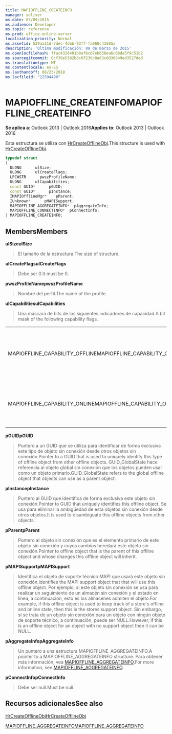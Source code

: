 ```yaml
---
title: MAPIOFFLINE_CREATEINFO
manager: soliver
ms.date: 03/09/2015
ms.audience: Developer
ms.topic: reference
ms.prod: office-online-server
localization_priority: Normal
ms.assetid: 539aa31d-7dec-4dbb-93f7-fa060c43565a
description: 'Última modificación: 09 de marzo de 2015'
ms.openlocfilehash: ffac4328401b8afbc07eb650ea6c08da5f9c51b2
ms.sourcegitcommit: 0cf39e5382b8c6f236c8a63c6036849ed3527ded
ms.translationtype: MT
ms.contentlocale: es-ES
ms.lasthandoff: 08/23/2018
ms.locfileid: "22594498"
---
```

# <a name="mapiofflinecreateinfo"></a><span data-ttu-id="6a81e-103">MAPIOFFLINE_CREATEINFO</span><span class="sxs-lookup"><span data-stu-id="6a81e-103">MAPIOFFLINE_CREATEINFO</span></span>

  
  
<span data-ttu-id="6a81e-104">**Se aplica a**: Outlook 2013 | Outlook 2016</span><span class="sxs-lookup"><span data-stu-id="6a81e-104">**Applies to**: Outlook 2013 | Outlook 2016</span></span> 
  
<span data-ttu-id="6a81e-105">Esta estructura se utiliza con [HrCreateOfflineObj](hrcreateofflineobj.md).</span><span class="sxs-lookup"><span data-stu-id="6a81e-105">This structure is used with [HrCreateOfflineObj](hrcreateofflineobj.md).</span></span>
  
```cpp
typedef struct
{
  ULONG      ulSize;
  ULONG      ulCreateFlags;
  LPCWSTR      pwszProfileName;
  ULONG      ulCapabilities;
  const GUID*      pGUID;
  const GUID*      pInstance;
  IMAPIOfflineMgr*    pParent;
  IUnknown*      pMAPISupport;
  MAPIOFFLINE_AGGREGATEINFO*  pAggregateInfo;
  MAPIOFFLINE_CONNECTINFO*  pConnectInfo;
} MAPIOFFLINE_CREATEINFO;
```

## <a name="members"></a><span data-ttu-id="6a81e-106">Members</span><span class="sxs-lookup"><span data-stu-id="6a81e-106">Members</span></span>

 <span data-ttu-id="6a81e-107">**ulSize**</span><span class="sxs-lookup"><span data-stu-id="6a81e-107">**ulSize**</span></span>
  
> <span data-ttu-id="6a81e-108">El tamaño de la estructura.</span><span class="sxs-lookup"><span data-stu-id="6a81e-108">The size of structure.</span></span>
    
 <span data-ttu-id="6a81e-109">**ulCreateFlags**</span><span class="sxs-lookup"><span data-stu-id="6a81e-109">**ulCreateFlags**</span></span>
  
> <span data-ttu-id="6a81e-110">Debe ser 0.</span><span class="sxs-lookup"><span data-stu-id="6a81e-110">It must be 0.</span></span>
    
 <span data-ttu-id="6a81e-111">**pwszProfileName**</span><span class="sxs-lookup"><span data-stu-id="6a81e-111">**pwszProfileName**</span></span>
  
> <span data-ttu-id="6a81e-112">Nombre del perfil.</span><span class="sxs-lookup"><span data-stu-id="6a81e-112">The name of the profile.</span></span>
    
 <span data-ttu-id="6a81e-113">**ulCapabilities**</span><span class="sxs-lookup"><span data-stu-id="6a81e-113">**ulCapabilities**</span></span>
  
> <span data-ttu-id="6a81e-114">Una máscara de bits de los siguientes indicadores de capacidad.</span><span class="sxs-lookup"><span data-stu-id="6a81e-114">A bit mask of the following capability flags.</span></span>
    
|||
|:-----|:-----|
|<span data-ttu-id="6a81e-115">MAPIOFFLINE_CAPABILITY_OFFLINE</span><span class="sxs-lookup"><span data-stu-id="6a81e-115">MAPIOFFLINE_CAPABILITY_OFFLINE</span></span>  <br/> |<span data-ttu-id="6a81e-116">El objeto sin conexión es capaz de trabajar sin conexión.</span><span class="sxs-lookup"><span data-stu-id="6a81e-116">The offline object is capable of going offline.</span></span>  <br/> |
|<span data-ttu-id="6a81e-117">MAPIOFFLINE_CAPABILITY_ONLINE</span><span class="sxs-lookup"><span data-stu-id="6a81e-117">MAPIOFFLINE_CAPABILITY_ONLINE</span></span>  <br/> |<span data-ttu-id="6a81e-118">El objeto sin conexión es capaz de conectarse.</span><span class="sxs-lookup"><span data-stu-id="6a81e-118">The offline object is capable of going online.</span></span>  <br/> |
   
 <span data-ttu-id="6a81e-119">**pGUID**</span><span class="sxs-lookup"><span data-stu-id="6a81e-119">**pGUID**</span></span>
  
> <span data-ttu-id="6a81e-120">Puntero a un GUID que se utiliza para identificar de forma exclusiva este tipo de objeto sin conexión desde otros objetos sin conexión.</span><span class="sxs-lookup"><span data-stu-id="6a81e-120">Pointer to a GUID that is used to uniquely identify this type of offline object from other offline objects.</span></span> <span data-ttu-id="6a81e-121">GUID_GlobalState hace referencia al objeto global sin conexión que los objetos pueden usar como un objeto primario.</span><span class="sxs-lookup"><span data-stu-id="6a81e-121">GUID_GlobalState refers to the global offline object that objects can use as a parent object.</span></span>
    
 <span data-ttu-id="6a81e-122">**pInstance**</span><span class="sxs-lookup"><span data-stu-id="6a81e-122">**pInstance**</span></span>
  
> <span data-ttu-id="6a81e-123">Puntero al GUID que identifica de forma exclusiva este objeto sin conexión.</span><span class="sxs-lookup"><span data-stu-id="6a81e-123">Pointer to GUID that uniquely identifies this offline object.</span></span> <span data-ttu-id="6a81e-124">Se usa para eliminar la ambigüedad de esta objetos sin conexión desde otros objetos.</span><span class="sxs-lookup"><span data-stu-id="6a81e-124">It is used to disambiguate this offline objects from other objects.</span></span>
    
 <span data-ttu-id="6a81e-125">**pParent**</span><span class="sxs-lookup"><span data-stu-id="6a81e-125">**pParent**</span></span>
  
> <span data-ttu-id="6a81e-126">Puntero al objeto sin conexión que es el elemento primario de este objeto sin conexión y cuyos cambios heredará este objeto sin conexión.</span><span class="sxs-lookup"><span data-stu-id="6a81e-126">Pointer to offline object that is the parent of this offline object and whose changes this offline object will inherit.</span></span>
    
 <span data-ttu-id="6a81e-127">**pMAPISupport**</span><span class="sxs-lookup"><span data-stu-id="6a81e-127">**pMAPISupport**</span></span>
  
>  <span data-ttu-id="6a81e-128">Identifica el objeto de soporte técnico MAPI que usará este objeto sin conexión.</span><span class="sxs-lookup"><span data-stu-id="6a81e-128">Identifies the MAPI support object that that will use this offline object.</span></span> <span data-ttu-id="6a81e-129">Por ejemplo, si este objeto sin conexión se usa para realizar un seguimiento de un almacén sin conexión y el estado en línea, a continuación, esto es los almacenes admiten el objeto.</span><span class="sxs-lookup"><span data-stu-id="6a81e-129">For example, if this offline object is used to keep track of a store's offline and online state, then this is the stores support object.</span></span> <span data-ttu-id="6a81e-130">Sin embargo, si se trata de un objeto sin conexión para un objeto con ningún objeto de soporte técnico, a continuación, puede ser NULL.</span><span class="sxs-lookup"><span data-stu-id="6a81e-130">However, if this is an offline object for an object with no support object then it can be NULL.</span></span> 
    
 <span data-ttu-id="6a81e-131">**pAggregateInfo**</span><span class="sxs-lookup"><span data-stu-id="6a81e-131">**pAggregateInfo**</span></span>
  
> <span data-ttu-id="6a81e-132">Un puntero a una estructura MAPIOFFLINE_AGGREGATEINFO.</span><span class="sxs-lookup"><span data-stu-id="6a81e-132">A pointer to a MAPIOFFLINE_AGGREGATEINFO structure.</span></span> <span data-ttu-id="6a81e-133">Para obtener más información, vea [MAPIOFFLINE_AGGREGATEINFO](mapioffline_aggregateinfo.md).</span><span class="sxs-lookup"><span data-stu-id="6a81e-133">For more information, see [MAPIOFFLINE_AGGREGATEINFO](mapioffline_aggregateinfo.md).</span></span>
    
 <span data-ttu-id="6a81e-134">**pConnectInfo**</span><span class="sxs-lookup"><span data-stu-id="6a81e-134">**pConnectInfo**</span></span>
  
> <span data-ttu-id="6a81e-135">Debe ser null.</span><span class="sxs-lookup"><span data-stu-id="6a81e-135">Must be null.</span></span>
    
## <a name="see-also"></a><span data-ttu-id="6a81e-136">Recursos adicionales</span><span class="sxs-lookup"><span data-stu-id="6a81e-136">See also</span></span>



[<span data-ttu-id="6a81e-137">HrCreateOfflineObj</span><span class="sxs-lookup"><span data-stu-id="6a81e-137">HrCreateOfflineObj</span></span>](hrcreateofflineobj.md)
  
[<span data-ttu-id="6a81e-138">MAPIOFFLINE_AGGREGATEINFO</span><span class="sxs-lookup"><span data-stu-id="6a81e-138">MAPIOFFLINE_AGGREGATEINFO</span></span>](mapioffline_aggregateinfo.md)

